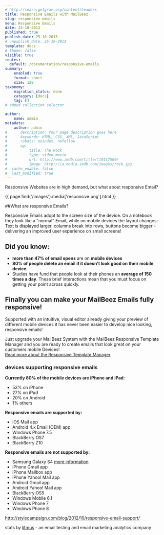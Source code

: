 ```yaml
---
# http://learn.getgrav.org/content/headers
title: Responsive Emails with MailBeez
slug: responsive-emails
menu: Responsive Emails
date: 25-10-2013
published: true
publish_date: 25-10-2013
# unpublish_date: 25-10-2013
template: docs
# theme: false
visible: true
routes:
  default: /documentation/responsive-emails
summary:
    enabled: true
    format: short
    size: 128
taxonomy:
    migration_status: done
    category: [docs]
    tag: []
# added collection selector

author:
    name: admin
metadata:
    author: admin
#      description: Your page description goes here
#      keywords: HTML, CSS, XML, JavaScript
#      robots: noindex, nofollow
#      og:
#          title: The Rock
#          type: video.movie
#          url: http://www.imdb.com/title/tt0117500/
#          image: http://ia.media-imdb.com/images/rock.jpg
#  cache_enable: false
#  last_modified: true
---
```


Responsive Websites are in high demand, but what about responsive Email?

{{ page.find('/images').media['responsive.png'].html }}

##What are responsive Emails?
  
Responsive Emails adopt to the screen size of the device. On a notebook they look like a "normal" Email, while on mobile devices the layout changes: Text is displayed larger, columns break into rows, buttons become bigger - delivering an improved user experience on small screens! 


## Did you know:

- **more than 47% of email opens** are on **mobile devices**
- **80% of people delete an email if it doesn't look good on their mobile device.**
- Studies have fund that people look at their phones an **average of 150 times a day**. These brief interactions mean that you must focus on getting your point across quickly.

## Finally you can make your MailBeez Emails fully responsive!

Supported with an intuitive, visual editor already giving your preview of different mobile devices it has never been easier to develop nice looking, responsive emails!

Just upgrade your MailBeez System with the MailBeez Responsive Template Manager and you are ready to create emails that look great on your customers mobile Devices!   
[Read more about the Responsive Template Manager](/documentation/configbeez/config_tmplmngr)

### devices supporting responsive emails

**Currently 80% of the mobile devices are iPhone and iPad:**

- 53% on iPhone
- 27% on iPad
- 20% on Android
- 1% others

**Responsive emails are supported by:**

- iOS Mail app
- Android 4.x Email (OEM) app
- Windows Phone 7.5
- BlackBerry OS7
- BlackBerry Z10

**Responsive emails are not supported by:**

- Samsung Galaxy S4 [more information](https://www.campaignmonitor.com/forums/topic/7827/media-query-not-working-on-samsung-galaxy-s4/)
- iPhone Gmail app
- iPhone Mailbox app
- iPhone Yahoo! Mail app
- Android Gmail app
- Android Yahoo! Mail app
- BlackBerry OS5
- Windows Mobile 6.1
- Windows Phone 7
- Windows Phone 8

<http://stylecampaign.com/blog/2012/10/responsive-email-support/>

stats by [litmus](http://www.litmus.com) - an email testing and email marketing analytics company
